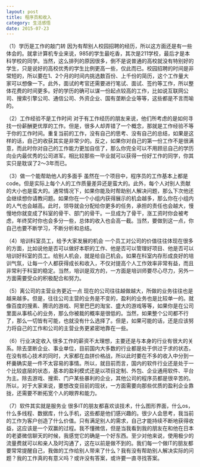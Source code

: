 ```yaml
---
layout: post
title: 程序员和收入
category: 生活感悟
date: 2015-07-23
---
```


（1）学历是工作的敲门转
因为有帮别人校园招聘的经历，所以这方面还是有一些体会的。就拿计算机专业来说，985的学生最吃香，其次是211学校，最后才是本科学校的同学。当然，这么排列的原因很多，倒不是说普通的高校就没有特别好的学生，只是说好的高校优秀的学生比例更高一些，仅此而已。校园招聘的时间是非常短的，所以要在1、2个月的时间内挑选数百份、上千份的简历，这个工作量大家可以想像一下。此外，面试的考官还需要进行笔试、面试、签约等工作，所以整体花费的时间更多。好的学历的确可以谋一份起点较高的工作，比如说互联网公司、搜索引擎公司、通信公司、外资企业、国有垄断企业等等，这些都是不言而喻的。

<!-- more -->

（2）工作经验不是工作时间
对于有工作经历的朋友来说，他们所考虑的是如何寻找一份薪酬更优厚的工作。但是，很多人却弄错了一个概念，那就是工作经验不等于你的工作时间。重复当前的工作，没有自己的思考、没有自己的总结，如果是这样的话，自己的收获其实是非常少的。反之，如果你对自己的第一份工作不是很满意，而此时你对自己的工作能力更加自信了，那么你完全可以不用顾忌自己的学历向业内最优秀的公司进军。相比较那些一毕业就可以获得一份好工作的同学，你其实只是耽误了2～3年而已。

（3）做一个能帮助他人的多面手
虽然在一个项目中，程序员的工作基本上都是code。但是实际上每个人的工作质量差异还是蛮大的。此外，每个人对别人贡献的大小也是蛮大的。通常情况下，如果你能及时帮助别人解决问题，那么下次他还会继续想你请教问题。如果你在一个小组内获得展示的机会越多，那么你在小组内的人气也会越高。此时，领导就会分配给你更多的任务，承担的责任也会越大，慢慢地你就变成了科室的骨干、部门的骨干。一旦成为了骨干，涨工资时你会被考虑，年终奖时你也会多分一些，总体的收入也会高一截。当然，要做到这一点，你自己也要不断学习，不断分析和总结。

（4）培训科室员工，给予大家发展的机会
一个员工对公司的价值往往体现在很多的方面，比如说他是否可以做好本职的工作、他是否可以管理好项目、他是否可以培训好科室的员工。给别人机会，就是给自己机会。如果在科室内存形成良好的培训气氛，让每一个人都获得成长和收入，不仅对提高个人工作效率非常有益，而且非常利于科室的稳定。当然，培训是双方的，一方面是培训师要尽心尽力，另外一方面需要受众的积极配合和努力。

（5）离公司的主营业务更近一点
现在的公司往往越做越大，所做的业务往往也是越来越多。但是，往往公司主营的业务是不变的，盈利的业务也是比较单一的。就像百度的搜素、腾讯的游戏、阿里巴巴的淘宝、盛大的游戏等等，如果你是在公司里面从事核心的业务，那么你被裁的概率是很低的。当然，如果整个公司都不行了，那么一切皆有可能，也就没有什么选择了。但是，如果可能的话，还是应该努力将自己的工作和公司的主营业务更紧密地靠在一些。

（6）行业决定收入
很多工作的薪资不太理想，主要还是与本身的行业有很大的关系。除去垄断企业、事业单位，目前国内大多数的行业都是处于供过于求的状态，在没有核心技术的同时，大家都在血拼价格战，所以此时要在不多的收入中分到一杯羹确实是一件不太容易的事情。所以，就目前而言，国内的软件行业还是处于一个比较底层的状态，基本的盈利模式还是以项目定制、外包、企业通用软件、平台为主。除去游戏、搜索、门户某些暴利的企业，其他公司的程序员都是很辛苦的。所以，对于大家来说，要想改变目前的现状，一方面需要向那些优质的盈利企业靠拢，还需要不断拓宽个人的眼界和能力。

（7）软件其实就是服务业
很多IT的朋友都喜欢谈技术，什么图形界面，什么os，什么多线程、数据库，什么手机，这些都是他们感兴趣的。很少人会思考，我当前的工作为客户创造了什么价值。只有满足别人的需求，自己才能持续不断地获得收益，这应该是一个双赢的过程。我不懂微信，但是当我看到我的朋友在和他在日本的老婆微信聊天的时候，我感觉它的确是一个好东西。至少对他来说，使用极少的流量费就可以和亲人及时沟通了，这在以前是做不到的。我们每一个做IT的朋友都要常常提醒自己，我做的工作给别人带来了什么？我有没有帮助别人解决实际的问题？我的工作真的有意义吗？或许没有答案，或许要一直寻找答案。